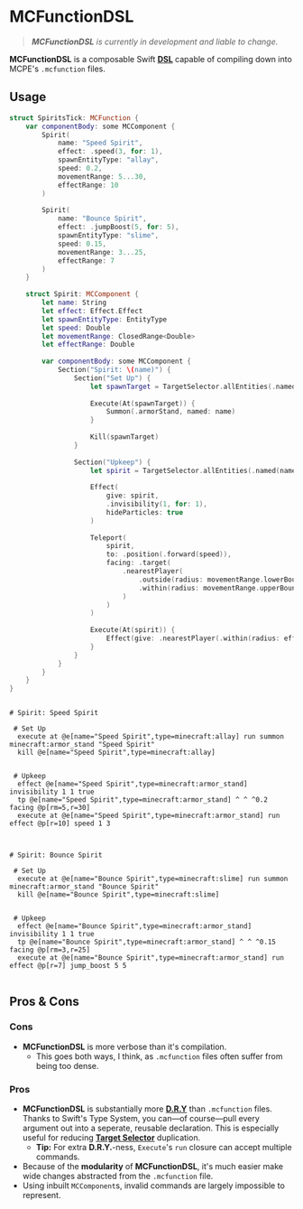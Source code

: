 
# MCFunctionDSL

> _**MCFunctionDSL** is currently in development and liable to change._

**MCFunctionDSL** is a composable Swift **[DSL]( https://en.wikipedia.org/wiki/Domain-specific_language )** capable of compiling down into MCPE's `.mcfunction` files.

## Usage

```swift
struct SpiritsTick: MCFunction {
    var componentBody: some MCComponent {
        Spirit(
            name: "Speed Spirit",
            effect: .speed(3, for: 1),
            spawnEntityType: "allay",
            speed: 0.2,
            movementRange: 5...30,
            effectRange: 10
        )
        
        Spirit(
            name: "Bounce Spirit",
            effect: .jumpBoost(5, for: 5),
            spawnEntityType: "slime",
            speed: 0.15,
            movementRange: 3...25,
            effectRange: 7
        )
    }
    
    struct Spirit: MCComponent {
        let name: String
        let effect: Effect.Effect
        let spawnEntityType: EntityType
        let speed: Double
        let movementRange: ClosedRange<Double>
        let effectRange: Double
        
        var componentBody: some MCComponent {
            Section("Spirit: \(name)") {
                Section("Set Up") {
                    let spawnTarget = TargetSelector.allEntities(.named(name), .typed(spawnEntityType))
                    
                    Execute(At(spawnTarget)) {
                        Summon(.armorStand, named: name)
                    }
                    
                    Kill(spawnTarget)
                }
                
                Section("Upkeep") {
                    let spirit = TargetSelector.allEntities(.named(name), .typed(.armorStand))
                    
                    Effect(
                        give: spirit,
                        .invisibility(1, for: 1),
                        hideParticles: true
                    )
                    
                    Teleport(
                        spirit,
                        to: .position(.forward(speed)),
                        facing: .target(
                            .nearestPlayer(
                                .outside(radius: movementRange.lowerBound),
                                .within(radius: movementRange.upperBound)
                            )
                        )
                    )
                    
                    Execute(At(spirit)) {
                        Effect(give: .nearestPlayer(.within(radius: effectRange)), effect)
                    }
                }
            }
        }
    }
}
```

```mcfunction

# Spirit: Speed Spirit
 
 # Set Up
  execute at @e[name="Speed Spirit",type=minecraft:allay] run summon minecraft:armor_stand "Speed Spirit"
  kill @e[name="Speed Spirit",type=minecraft:allay]
 
 
 # Upkeep
  effect @e[name="Speed Spirit",type=minecraft:armor_stand] invisibility 1 1 true
  tp @e[name="Speed Spirit",type=minecraft:armor_stand] ^ ^ ^0.2 facing @p[rm=5,r=30]
  execute at @e[name="Speed Spirit",type=minecraft:armor_stand] run effect @p[r=10] speed 1 3
 


# Spirit: Bounce Spirit
 
 # Set Up
  execute at @e[name="Bounce Spirit",type=minecraft:slime] run summon minecraft:armor_stand "Bounce Spirit"
  kill @e[name="Bounce Spirit",type=minecraft:slime]
 
 
 # Upkeep
  effect @e[name="Bounce Spirit",type=minecraft:armor_stand] invisibility 1 1 true
  tp @e[name="Bounce Spirit",type=minecraft:armor_stand] ^ ^ ^0.15 facing @p[rm=3,r=25]
  execute at @e[name="Bounce Spirit",type=minecraft:armor_stand] run effect @p[r=7] jump_boost 5 5


```

## Pros & Cons

### Cons
- **MCFunctionDSL** is more verbose than it's compilation.
    - This goes both ways, I think, as `.mcfunction` files often suffer from being too dense.


### Pros
- **MCFunctionDSL** is substantially more **[D.R.Y]( https://en.wikipedia.org/wiki/Don%27t_repeat_yourself )** than `.mcfunction` files. Thanks to Swift's Type System, you can—of course—pull every argument out into a seperate, reusable declaration. This is especially useful for reducing **[Target Selector]( https://learn.microsoft.com/en-us/minecraft/creator/documents/targetselectors )** duplication.
    - **Tip:** For extra **D.R.Y.**-ness, ``Execute``'s `run` closure can accept multiple commands. <!-- TODO: Move? -->
- Because of the **modularity** of **MCFunctionDSL**, it's much easier make wide changes abstracted from the `.mcfunction` file.
- Using inbuilt ``MCComponent``s, invalid commands are largely impossible to represent.  
